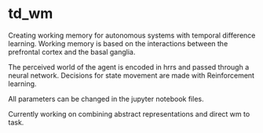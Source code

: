 # td_wm

Creating working memory for autonomous systems with temporal difference learning. Working memory is based on the interactions between the prefrontal cortex and the basal ganglia.

The perceived world of the agent is encoded in hrrs and passed through a neural network. Decisions for state movement are made with Reinforcement learning. 

All parameters can be changed in the jupyter notebook files. 

Currently working on combining abstract representations and direct wm to task.
